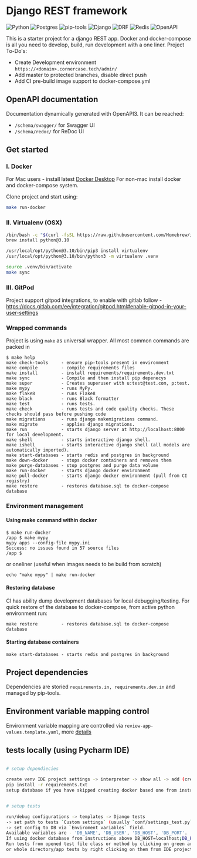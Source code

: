 # Django REST framework

![Python](https://img.shields.io/badge/python-v3.10-informational)
![Postgres](https://img.shields.io/badge/postgres-14-informational)
![pip-tools](https://img.shields.io/badge/pip--tools-6.2.0-informational)
![Django](https://img.shields.io/badge/Django-latest-informational)
![DRF](https://img.shields.io/badge/DRF-latest-informational)
![Redis](https://img.shields.io/badge/Redis-latest-informational)
![OpenAPI](https://img.shields.io/badge/OpenAPI-v3-informational)

This is a starter project for a django REST app. Docker and docker-compose is all you need to develop, build, run development with a one liner.
Project To-Do's:
* Create Development environment `https://<domain>.cornercase.tech/admin/`
* Add master to protected branches, disable direct push
* Add CI pre-build image support to docker-compose.yml

## OpenAPI documentation

Documentation dynamically generated with OpenAPI3. It can be reached:

- `/schema/swagger/` for Swagger UI
- `/schema/redoc/` for ReDoc UI

## Get started
### I. Docker

For Mac users - install latest [Docker Desktop](https://docs.docker.com/desktop/mac/install/)
For non-mac install docker and docker-compose system.

Clone project and start using:

```sh
make run-docker
```

### II. Virtualenv (OSX)

```sh
/bin/bash -c "$(curl -fsSL https://raw.githubusercontent.com/Homebrew/install/HEAD/install.sh)"
brew install python@3.10

/usr/local/opt/python@3.10/bin/pip3 install virtualenv
/usr/local/opt/python@3.10/bin/python3 -m virtualenv .venv

source .venv/bin/activate
make sync
```

### III. GitPod
Project support gitpod integrations, to enable with gitlab follow - https://docs.gitlab.com/ee/integration/gitpod.html#enable-gitpod-in-your-user-settings

### Wrapped commands
Project is using `make` as universal wrapper. All most common commands are packed in
```shell script
$ make help
make check-tools     - ensure pip-tools present in environment
make compile         - compile requirements files
make install         - install requirements/requirements.dev.txt
make sync            - Compile and then install pip depenecys
make super           - Creates superuser with u:test@test.com, p:test.
make mypy            - runs MyPy.
make flake8          - runs Flake8
make black           - runs Black formatter
make test            - runs tests.
make check           - runs tests and code quality checks. These checks should pass before pushing code
make migrations      - runs django makemigrations command.
make migrate         - applies django migrations.
make run             - starts django server at http://localhost:8000 for local development.
make shell           - starts interactive django shell.
make ishell          - starts interactive django shell (all models are automatically imported).
make start-databases - starts redis and postgres in background
make down-docker     - stops docker containers and removes them
make purge-databases - stop postgres and purge data volume
make run-docker      - starts django docker environment
make pull-docker     - starts django docker environment (pull from CI registry)
make restore         - restores database.sql to docker-compose database
```

### Environment management
#### Using make command within docker
```shell script
$ make run-docker
/app $ make mypy
mypy apps --config-file mypy.ini
Success: no issues found in 57 source files
/app $ 
```
or oneliner (useful when images needs to be build from scratch)
```shell script
echo "make mypy" | make run-docker
```

#### Restoring database
CI has ability dump development databases for local debugging/testing. For quick restore of the database to docker-compose, from active python environment run:
```shell script
make restore         - restores database.sql to docker-compose database
```
#### Starting database containers
```shell script
make start-databases - starts redis and postgres in background
```

## Project dependencies

Dependencies are storied `requirements.in, requirements.dev.in` and managed by pip-tools.

## Environment variable mapping control
Environment variable mapping are controlled via `review-app-values.template.yaml`, more [details](https://kubernetes.io/docs/tasks/configure-pod-container/configure-pod-configmap/#configure-all-key-value-pairs-in-a-configmap-as-container-environment-variables) 

## tests locally (using Pycharm IDE)

```sh

# setup dependiecies 

create venv IDE project settings -> interpreter -> show all -> add (create somewhere outside project dir)
pip install -r requirements.txt
setup database if you have skipped creating docker based one from instructions above


# setup tests

run/debug configurations -> templates -> Django tests 
-> set path to tests `Custom settings` (usually `conf/settings_test.py`) 
-> set config to DB via `Enviroment variables` field. 
Available variables are - 'DB_NAME', 'DB_USER', 'DB_HOST', 'DB_PORT'. 
If using docker database from instructions above DB_HOST=localhost;DB_PORT=9432; should be enough.
Run tests from opened test file class or method by clicking on green arrow on the left 
or whole directory/app tests by right clicking on them from IDE project view -> Run:test
```

